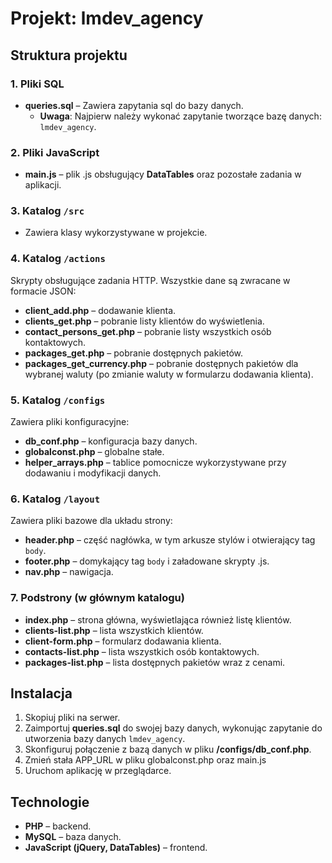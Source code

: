 
# Projekt: **lmdev_agency**

## Struktura projektu

### 1. **Pliki SQL**
- **queries.sql** – Zawiera zapytania sql do bazy danych.
  - **Uwaga**: Najpierw należy wykonać zapytanie tworzące bazę danych: `lmdev_agency`.

### 2. **Pliki JavaScript**
- **main.js** – plik .js obsługujący **DataTables** oraz pozostałe zadania w aplikacji.

### 3. **Katalog `/src`**
- Zawiera klasy wykorzystywane w projekcie.

### 4. **Katalog `/actions`**
  Skrypty obsługujące zadania HTTP. Wszystkie dane są zwracane w formacie JSON:
  - **client_add.php** – dodawanie klienta.
  - **clients_get.php** – pobranie listy klientów do wyświetlenia.
  - **contact_persons_get.php** – pobranie listy wszystkich osób kontaktowych.
  - **packages_get.php** – pobranie dostępnych pakietów.
  - **packages_get_currency.php** – pobranie dostępnych pakietów dla wybranej waluty (po zmianie waluty w formularzu dodawania klienta).

### 5. **Katalog `/configs`**
  Zawiera pliki konfiguracyjne:
  - **db_conf.php** – konfiguracja bazy danych.
  - **globalconst.php** – globalne stałe.
  - **helper_arrays.php** – tablice pomocnicze wykorzystywane przy dodawaniu i modyfikacji danych.

### 6. **Katalog `/layout`**
  Zawiera pliki bazowe dla układu strony:
  - **header.php** – część nagłówka, w tym arkusze stylów i otwierający tag `body`.
  - **footer.php** – domykający tag `body` i załadowane skrypty .js.
  - **nav.php** – nawigacja.

### 7. **Podstrony (w głównym katalogu)**
  - **index.php** – strona główna, wyświetlająca również listę klientów.
  - **clients-list.php** – lista wszystkich klientów.
  - **client-form.php** – formularz dodawania klienta.
  - **contacts-list.php** – lista wszystkich osób kontaktowych.
  - **packages-list.php** – lista dostępnych pakietów wraz z cenami.

## Instalacja

1. Skopiuj pliki na serwer.
2. Zaimportuj **queries.sql** do swojej bazy danych, wykonując zapytanie do utworzenia bazy danych `lmdev_agency`.
3. Skonfiguruj połączenie z bazą danych w pliku **/configs/db_conf.php**.
5. Zmień stała APP_URL w pliku globalconst.php oraz main.js
4. Uruchom aplikację w przeglądarce.

## Technologie

- **PHP** – backend.
- **MySQL** – baza danych.
- **JavaScript (jQuery, DataTables)** – frontend.


